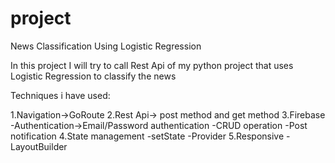 # project

News Classification Using Logistic Regression

In this project I will try to call Rest Api of my python project that uses Logistic Regression to classify the news

Techniques i have used:

1.Navigation->GoRoute
2.Rest Api-> post method and get method
3.Firebase
    -Authentication->Email/Password authentication
    -CRUD operation
    -Post notification
4.State management
    -setState
    -Provider
5.Responsive
    -LayoutBuilder
